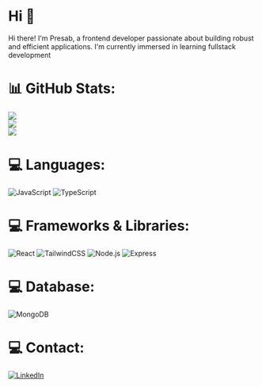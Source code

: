 # Hi 👋
Hi there! I'm Presab, a frontend developer passionate about building robust and efficient applications. I'm currently immersed in learning fullstack development

# 📊 GitHub Stats:
![](https://github-readme-stats.vercel.app/api?username=presabkhadka&theme=dark&hide_border=false&include_all_commits=false&count_private=false)<br/>
![](https://github-readme-streak-stats.herokuapp.com/?user=presabkhadka&theme=dark&hide_border=false)<br/>
![](https://github-readme-stats.vercel.app/api/top-langs/?username=presabkhadka&theme=dark&hide_border=false&include_all_commits=false&count_private=false&layout=compact)

# 💻 Languages:
![JavaScript](https://img.shields.io/badge/javascript-%23323330.svg?style=for-the-badge&logo=javascript&logoColor=%23F7DF1E) 
![TypeScript](https://img.shields.io/badge/typescript-%23007ACC.svg?style=for-the-badge&logo=typescript&logoColor=white)

# 💻 Frameworks & Libraries:
![React](https://img.shields.io/badge/react-%2320232a.svg?style=for-the-badge&logo=react&logoColor=%2361DAFB)
![TailwindCSS](https://img.shields.io/badge/tailwindcss-%2338B2AC.svg?style=for-the-badge&logo=tailwind-css&logoColor=white)
![Node.js](https://img.shields.io/badge/Node.js-339933?style=for-the-badge&logo=nodedotjs&logoColor=white)
![Express](https://img.shields.io/badge/express.js-%23404d59.svg?style=for-the-badge&logo=express&logoColor=%2361DAFB)

# 💻 Database:
![MongoDB](https://img.shields.io/badge/MongoDB-%234ea94b.svg?style=for-the-badge&logo=mongodb&logoColor=white) 

# 💻 Contact:
[![LinkedIn](https://img.shields.io/badge/LinkedIn-%230077B5.svg?style=for-the-badge&logo=linkedin&logoColor=white)](https://www.linkedin.com/in/presabkhadka30/)


 
